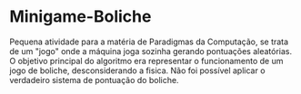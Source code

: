 # Minigame-Boliche
 Pequena atividade para a matéria de Paradigmas da Computação, se trata de um "jogo" onde a máquina joga sozinha gerando pontuações aleatórias.  O objetivo principal do algoritmo era representar o funcionamento de um jogo de boliche, desconsiderando a fisica. Não foi possível aplicar o verdadeiro sistema de pontuação do boliche.
